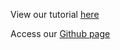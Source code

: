 View our tutorial [here](https://nbviewer.jupyter.org/github/priyannana/priyannana.github.io/blob/master/Final%20Project.ipynb)

Access our [Github page](https://github.com/priyannana/priyannana.github.io)
